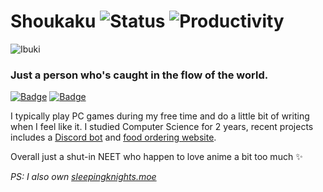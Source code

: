 # Shoukaku ![Status](https://img.shields.io/badge/Status-Alive-blue) ![Productivity](https://img.shields.io/badge/Productivity-Poor-red)
![Ibuki](https://i.postimg.cc/wBfz9FyK/github-banner.jpg)
### Just a person who's caught in the flow of the world.

[![Badge](https://img.shields.io/badge/-Steam-gray?logo=steam)](http://steamcommunity.com/id/Shoukaku) [![Badge](https://img.shields.io/badge/-Discord-gray?logo=discord&logoColor=white)](https://discord.com/users/243316261264556032)

I typically play PC games during my free time and do a little bit of writing when I feel like it. I studied Computer Science for 2 years, recent projects includes a [Discord bot](https://github.com/Raphilia/watame) and [food ordering website](https://github.com/Raphilia/food-creation).

Overall just a shut-in NEET who happen to love anime a bit too much ✨

*PS: I also own [sleepingknights.moe](https://sleepingknights.moe)*
